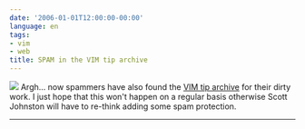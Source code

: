 ```yaml
---
date: '2006-01-01T12:00:00-00:00'
language: en
tags:
- vim
- web
title: SPAM in the VIM tip archive
---
```



<a href="http://weblog.zerokspot.com/wp-content/uploads/2006/01/Bild%201.png" class="left"><img src="http://weblog.zerokspot.com/wp-content/uploads/2006/01/Bild%201.thumbnail.png"/></a> Argh... now spammers have also found the [VIM tip archive](http://vim.sourceforge.net/tips/index.php) for their dirty work. I just hope that this won't happen on a regular basis otherwise Scott Johnston will have to re-think adding some spam protection.

-------------------------------

